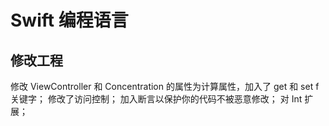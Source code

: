 #  Swift 编程语言


## 修改工程
修改 ViewController 和 Concentration 的属性为计算属性，加入了 get 和 set f关键字；
修改了访问控制；
加入断言以保护你的代码不被恶意修改；
对 Int 扩展；


